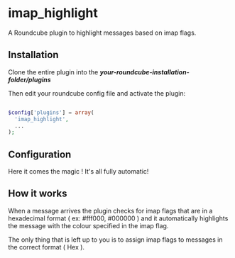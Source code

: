 imap_highlight
==============

A Roundcube plugin to highlight messages based on imap flags.


## Installation

Clone the entire plugin into the <b><i>your-roundcube-installation-folder/plugins</i></b>

Then edit your roundcube config file and activate the plugin:

```php

$config['plugins'] = array(
  'imap_highlight', 
  ...  
);

```

## Configuration

Here it comes the magic ! It's all fully automatic!

## How it works

When a message arrives the plugin checks for imap flags that are in a hexadecimal format ( ex: #fff000, #000000 ) and it automatically highlights the message with the colour specified in the imap flag.

The only thing that is left up to you is to assign imap flags to messages in the correct format ( Hex ).

